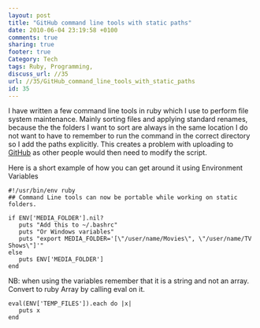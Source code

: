 ```yaml
---
layout: post
title: "GitHub command line tools with static paths"
date: 2010-06-04 23:19:58 +0100 
comments: true
sharing: true
footer: true
Category: Tech
tags: Ruby, Programming,
discuss_url: //35
url: //35/GitHub_command_line_tools_with_static_paths
id: 35
---
```

I have written a few command line tools in ruby which I use to perform file system maintenance. Mainly sorting files and applying standard renames, because the the folders I want to sort are always in the same location I do not want to have to remember to run the command in the correct directory so I add the paths explicitly. This creates a problem with uploading to [GitHub][] as other people would then need to modify the script. 

Here is a short example of how you can get around it using Environment Variables

    #!/usr/bin/env ruby
    ## Command Line tools can now be portable while working on static folders.

    if ENV['MEDIA_FOLDER'].nil?
       puts "Add this to ~/.bashrc"
       puts "Or Windows variables"
       puts "export MEDIA_FOLDER='[\"/user/name/Movies\", \"/user/name/TV Shows\"]'"
    else
       puts ENV['MEDIA_FOLDER']
    end

NB: when using the variables remember that it is a string and not an array. Convert to ruby Array by calling eval on it.

    eval(ENV['TEMP_FILES']).each do |x|
       puts x
    end


[GitHub]: http://github.com/morganp
